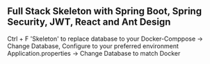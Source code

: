 ## Full Stack Skeleton with Spring Boot, Spring Security, JWT, React and Ant Design

Ctrl + F 'Skeleton' to replace database to your
Docker-Comppose -> Change Database, Configure to your preferred environment
Application.properties -> Change Database to match Docker